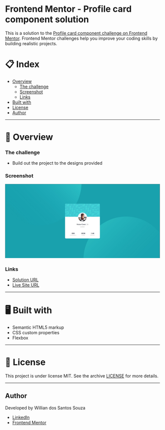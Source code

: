 # Frontend Mentor - Profile card component solution

This is a solution to the [Profile card component challenge on Frontend Mentor](https://www.frontendmentor.io/challenges/profile-card-component-cfArpWshJ). Frontend Mentor challenges help you improve your coding skills by building realistic projects. 


# 📋 Index

- [Overview](#overview)
  - [The challenge](#the-challenge)
  - [Screenshot](#screenshot)
  - [Links](#links)
- [Built with](#built-with)
- [License](#license)
- [Author](#author)
---
# 📄 Overview

### The challenge

- Build out the project to the designs provided

### Screenshot

  <img src="images/profile-card.jpg">


### Links

- [Solution URL](https://www.frontendmentor.io/solutions/layout-using-html-and-css-flexbox-9yDSI5n_5)
- [Live Site URL](https://willian-souza.github.io/Frontend-Mentor-Challenge-Profile-Card/)
---
# 🖥 Built with

- Semantic HTML5 markup
- CSS custom properties
- Flexbox

---
# 📝 License
This project is under license MIT. See the archive [LICENSE](/LICENSE) for more details.

---
## Author
Developed by Willian dos Santos Souza
- [LinkedIn](https://www.linkedin.com/in/willian-ssouza/) 
- [Frontend Mentor](https://www.frontendmentor.io/profile/willian-souza)



